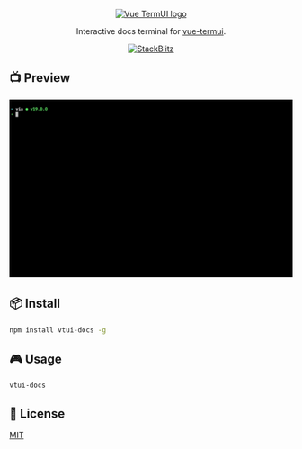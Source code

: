 <p align="center">
  <a href="https://vue-termui.esm.dev" target="_blank" rel="noopener noreferrer">
    <img width="180" src="https://vue-termui.esm.dev/logo-big.svg" alt="Vue TermUI logo">
  </a>
</p>

<p align='center'>
Interactive docs terminal for <a href="https://github.com/vue-terminal/vue-termui">vue-termui</a>.
</p>

<p align="center">
<a href="https://stackblitz.com/edit/node-7efem6?embed=1&hideExplorer=1&hideNavigation=1&view=editor&terminalHeight=100"><img src="https://developer.stackblitz.com/img/open_in_stackblitz.svg" alt="StackBlitz"></a>
</p>


## 📺 Preview

<p>
 <img src="./vtui-docs.gif" width="800" alt="VTui Docs">
</p>


## 📦 Install

```sh
npm install vtui-docs -g
```

## 🎮 Usage

```sh
vtui-docs
```

## 📄 License

[MIT](./LICENSE)
